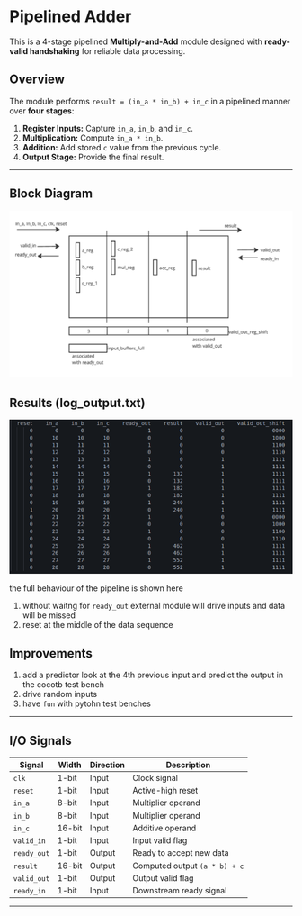 # Pipelined Adder

This is a 4-stage pipelined **Multiply-and-Add** module designed with **ready-valid handshaking** for reliable data processing.

## Overview
The module performs `result = (in_a * in_b) + in_c` in a pipelined manner over **four stages**:

1. **Register Inputs:** Capture `in_a`, `in_b`, and `in_c`.
2. **Multiplication:** Compute `in_a * in_b`.
3. **Addition:** Add stored `c` value from the previous cycle.
4. **Output Stage:** Provide the final result.


---

## Block Diagram
![Pipeline Diagram](architecture.png)  

## Results  (log_output.txt)
![Results](results.png) 

the full behaviour of the pipeline is shown here 
1. without waitng for `ready_out` external module will drive inputs and data will be missed 
2. reset at the middle of the data sequence

## Improvements
1. add a predictor look at the 4th previous input and predict the output in the cocotb test bench
2. drive random inputs
3. have `fun` with pytohn test benches

---

## I/O Signals

| Signal      | Width  | Direction | Description |
|-------------|--------|-----------|-------------|
| `clk`       | 1-bit  | Input     | Clock signal |
| `reset`     | 1-bit  | Input     | Active-high reset |
| `in_a`      | 8-bit  | Input     | Multiplier operand |
| `in_b`      | 8-bit  | Input     | Multiplier operand |
| `in_c`      | 16-bit | Input     | Additive operand |
| `valid_in`  | 1-bit  | Input     | Input valid flag |
| `ready_out` | 1-bit  | Output    | Ready to accept new data |
| `result`    | 16-bit | Output    | Computed output `(a * b) + c` |
| `valid_out` | 1-bit  | Output    | Output valid flag |
| `ready_in`  | 1-bit  | Input     | Downstream ready signal |

---

